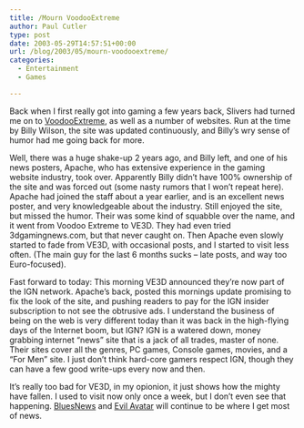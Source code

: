 ```yaml
---
title: /Mourn VoodooExtreme
author: Paul Cutler
type: post
date: 2003-05-29T14:57:51+00:00
url: /blog/2003/05/mourn-voodooextreme/
categories:
  - Entertainment
  - Games

---
```

Back when I first really got into gaming a few years back, Slivers had turned me on to [VoodooExtreme][1], as well as a number of websites. Run at the time by Billy Wilson, the site was updated continuously, and Billy&#8217;s wry sense of humor had me going back for more.

Well, there was a huge shake-up 2 years ago, and Billy left, and one of his news posters, Apache, who has extensive experience in the gaming website industry, took over. Apparently Billy didn&#8217;t have 100% ownership of the site and was forced out (some nasty rumors that I won&#8217;t repeat here). Apache had joined the staff about a year earlier, and is an excellent news poster, and very knowledgeable about the industry. Still enjoyed the site, but missed the humor. Their was some kind of squabble over the name, and it went from Voodoo Extreme to VE3D. They had even tried 3dgamingnews.com, but that never caught on. Then Apache even slowly started to fade from VE3D, with occasional posts, and I started to visit less often. (The main guy for the last 6 months sucks &#8211; late posts, and way too Euro-focused).

Fast forward to today: This morning VE3D announced they&#8217;re now part of the IGN network. Apache&#8217;s back, posted this mornings update promising to fix the look of the site, and pushing readers to pay for the IGN insider subscription to not see the obtrusive ads. I understand the business of being on the web is very different today than it was back in the high-flying days of the Internet boom, but IGN? IGN is a watered down, money grabbing internet &#8220;news&#8221; site that is a jack of all trades, master of none. Their sites cover all the genres, PC games, Console games, movies, and a &#8220;For Men&#8221; site. I just don&#8217;t think hard-core gamers respect IGN, though they can have a few good write-ups every now and then.

It&#8217;s really too bad for VE3D, in my opionion, it just shows how the mighty have fallen. I used to visit now only once a week, but I don&#8217;t even see that happening. [BluesNews][2] and [Evil Avatar][3] will continue to be where I get most of news.

 [1]: http://www.ve3d.com
 [2]: http://www.bluesnews.com
 [3]: http://www.evilavatar.com